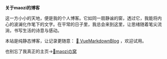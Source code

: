 **关于maozi的博客**

这一方小小的天地，便是我的个人博客。它如同一扇静谧的窗，透过它，我能将内心的波澜化作笔下的文字。在平常的日子里，我总会来到这里，让思绪随着笔尖流淌，书写生活的诗意与感动。

本站是纯静态博客，让记录更随意：
 [🔗 VueMarkdownBlog](https://github.com/mzhren/VueMarkdownBlog) ，欢迎试用。

也别忘了我真正的主页→[🔗maoziの窝](https://gmaox.github.io/)